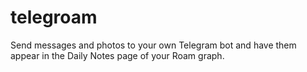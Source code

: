 # telegroam
      
Send messages and photos to your own Telegram bot and have them appear in the Daily Notes page of your Roam graph.
      